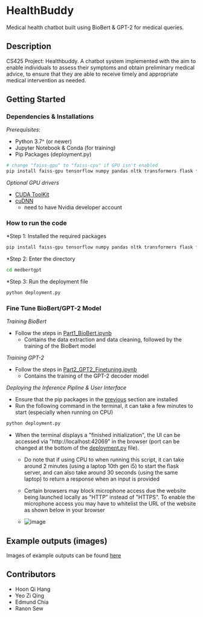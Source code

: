 # HealthBuddy

Medical health chatbot built using BioBert & GPT-2 for medical queries.

## Description

CS425 Project: Healthbuddy. A chatbot system implemented with the aim to enable individuals to assess their symptoms and obtain preliminary medical advice, to ensure that they are able to receive timely and appropriate medical intervention as needed.

## Getting Started

### Dependencies & Installations

_Prerequisites_:
* Python 3.7^ (or newer)
* Jupyter Notebook & Conda (for training)
* Pip Packages (deployment.py)
```sh
# change "faiss-gpu" to "faiss-cpu" if GPU isn't enabled
pip install faiss-gpu tensorflow numpy pandas nltk transformers flask flask-cors
```

_Optional GPU drivers_
* [CUDA ToolKit](https://developer.nvidia.com/cuda-toolkit)
* [cuDNN](https://developer.nvidia.com/cudnn)
  * need to have Nvidia developer account
### How to run the code
*Step 1: Installed the required packages
```sh
pip install faiss-gpu tensorflow numpy pandas nltk transformers flask flask-cors
```

*Step 2: Enter the directory
```sh
cd medbertgpt
```

*Step 3: Run the deployment file
```sh
python deployment.py
```

### Fine Tune BioBert/GPT-2 Model

_Training BioBert_
* Follow the steps in [Part1_BioBert.ipynb](./Part1_BioBert.ipynb)
  * Contains the data extraction and data cleaning, followed by the training of the BioBert model

_Training GPT-2_
* Follow the steps in [Part2_GPT2_Finetuning.ipynb](./Part2_GPT2_Finetuning.ipynb)
  * Contains the training of the GPT-2 decoder model

_Deploying the Inference Pipline & User Interface_
* Ensure that the pip packages in the [previous](#dependencies--installations) section are installed
* Run the following command in the terminal, it can take a few minutes to start (especially when running on CPU)
```sh
python deployment.py
```
* When the terminal displays a "finished initialization", the UI can be accessed via "http://localhost:42069" in the browser (port can be changed at the bottom of the [deployment.py](./deployment.py) file).
  * Do note that if using CPU to when running this script, it can take around 2 minutes (using a laptop 10th gen i5) to start the flask server, and can also take around 30 seconds (using the same laptop) to return a response when an input is provided

  * Certain browsers may block microphone access due the website being launched locally as "HTTP" instead of "HTTPS". To enable the microphone access you may have to whitelist the URL of the website as shown below in your browser
  * ![image](https://github.com/decamarkers/medbertgpt/assets/85857168/24e0031e-7d42-4621-9d1d-a66ca4b275be)


## Example outputs (images)

Images of example outputs can be found [here](./examples/README.md)

## Contributors

* Hoon Qi Hang
* Yeo Zi Qing
* Edmund Chia
* Ranon Sew
